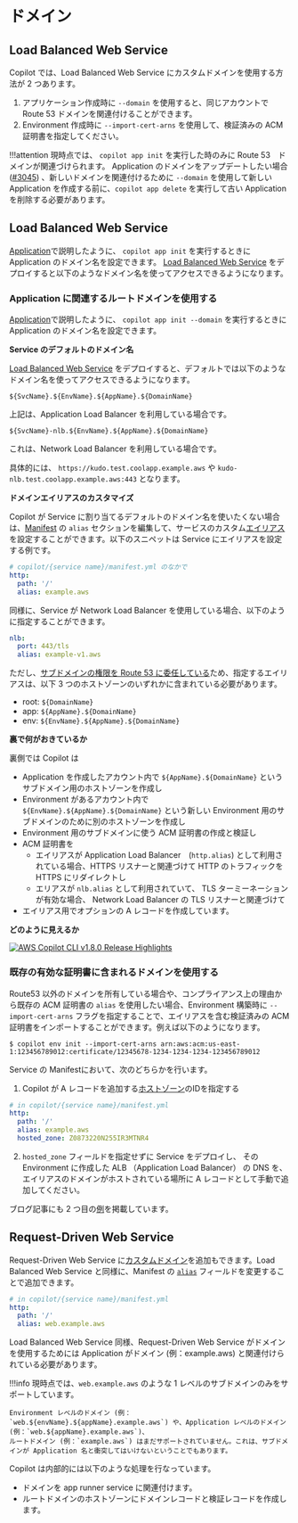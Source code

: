 # ドメイン

## Load Balanced Web Service
Copilot では、Load Balanced Web Service にカスタムドメインを使用する方法が 2 つあります。

1. アプリケーション作成時に `--domain` を使用すると、同じアカウントで Route 53 ドメインを関連付けることができます。
2. Environment 作成時に `--import-cert-arns` を使用して、検証済みの ACM 証明書を指定してください。

!!!attention
    現時点では、 `copilot app init` を実行した時のみに Route 53　ドメインが関連づけられます。
    Application のドメインをアップデートしたい場合 ([#3045](https://github.com/aws/copilot-cli/issues/3045)) 、新しいドメインを関連付けるために `--domain` を使用して新しい Application を作成する前に、`copilot app delete` を実行して古い Application を削除する必要があります。

## Load Balanced Web Service
[Application](../concepts/applications.ja.md#追加のアプリケーション設定)で説明したように、 `copilot app init` を実行するときに Application のドメイン名を設定できます。 [Load Balanced Web Service](../concepts/services.ja.md#load-balanced-web-service) をデプロイすると以下のようなドメイン名を使ってアクセスできるようになります。



### Application に関連するルートドメインを使用する

[Application](../concepts/applications.ja.md#追加のアプリケーション設定)で説明したように、 `copilot app init --domain` を実行するときに Application のドメイン名を設定できます。

**Service のデフォルトのドメイン名**

[Load Balanced Web Service](../concepts/services.ja.md#load-balanced-web-service) をデプロイすると、デフォルトでは以下のようなドメイン名を使ってアクセスできるようになります。
```
${SvcName}.${EnvName}.${AppName}.${DomainName}
```

上記は、Application Load Balancer を利用している場合です。

```
${SvcName}-nlb.${EnvName}.${AppName}.${DomainName}
```

これは、Network Load Balancer を利用している場合です。

具体的には、 `https://kudo.test.coolapp.example.aws` や `kudo-nlb.test.coolapp.example.aws:443` となります。

**ドメインエイリアスのカスタマイズ**

Copilot が Service に割り当てるデフォルトのドメイン名を使いたくない場合は、[Manifest](../manifest/overview.ja.md) の `alias` セクションを編集して、サービスのカスタム[エイリアス](https://docs.aws.amazon.com/ja_jp/Route53/latest/DeveloperGuide/resource-record-sets-choosing-alias-non-alias.html)を設定することができます。以下のスニペットは Service にエイリアスを設定する例です。

``` yaml
# copilot/{service name}/manifest.yml のなかで
http:
  path: '/'
  alias: example.aws
```

同様に、Service が Network Load Balancer を使用している場合、以下のように指定することができます。
```yaml
nlb:
  port: 443/tls
  alias: example-v1.aws
```

ただし、[サブドメインの権限を Route 53 に委任している](https://docs.aws.amazon.com/ja_jp/Route53/latest/DeveloperGuide/CreatingNewSubdomain.html#UpdateDNSParentDomain)ため、指定するエイリアスは、以下 3 つのホストゾーンのいずれかに含まれている必要があります。

- root: `${DomainName}`
- app: `${AppName}.${DomainName}`
- env: `${EnvName}.${AppName}.${DomainName}`

**裏で何がおきているか**

裏側では Copilot は

* Application を作成したアカウント内で `${AppName}.${DomainName}` というサブドメイン用のホストゾーンを作成し
* Environment があるアカウント内で `${EnvName}.${AppName}.${DomainName}` という新しい Environment 用のサブドメインのために別のホストゾーンを作成し
* Environment 用のサブドメインに使う ACM 証明書の作成と検証し
* ACM 証明書を
    - エイリアスが Application Load Balancer　(`http.alias`) として利用されている場合、HTTPS リスナーと関連づけて HTTP のトラフィックを HTTPS にリダイレクトし
    - エリアスが `nlb.alias` として利用されていて、 TLS ターミーネーションが有効な場合、 Network Load Balancer の TLS リスナーと関連づけて
* エイリアス用でオプションの A レコードを作成しています。

**どのように見えるか**

[![AWS Copilot CLI v1.8.0 Release Highlights](https://img.youtube.com/vi/Oyr-n59mVjI/0.jpg)](https://www.youtube.com/embed/Oyr-n59mVjI)

### 既存の有効な証明書に含まれるドメインを使用する

Route53 以外のドメインを所有している場合や、コンプライアンス上の理由から既存の ACM 証明書の `alias` を使用したい場合、Environment 構築時に `--import-cert-arns` フラグを指定することで、エイリアスを含む検証済みの ACM 証明書をインポートすることができます。例えば以下のようになります。

```
$ copilot env init --import-cert-arns arn:aws:acm:us-east-1:123456789012:certificate/12345678-1234-1234-1234-123456789012
```

Service の Manifestにおいて、次のどちらかを行います。
1. Copilot が A レコードを追加する[ホストゾーン](../manifest/lb-web-service.ja.md#http-hosted-zone)のIDを指定する
``` yaml
# in copilot/{service name}/manifest.yml
http:
  path: '/'
  alias: example.aws
  hosted_zone: Z0873220N255IR3MTNR4
```
2. `hosted_zone` フィールドを指定せずに Service をデプロイし、 その Environment に作成した ALB （Application Load Balancer） の DNS を、エイリアスのドメインがホストされている場所に A レコードとして手動で追加してください。

ブログ記事にも 2 つ目の[例](../../blogs/release-v118.ja.md#certificate-import)を掲載しています。

## Request-Driven Web Service
Request-Driven Web Service に[カスタムドメイン](https://docs.aws.amazon.com/ja_jp/apprunner/latest/dg/manage-custom-domains.html)を追加もできます。Load Balanced Web Service と同様に、Manifest の [`alias`](../manifest/rd-web-service.en.md#http-alias) フィールドを変更することで追加できます。
```yaml
# in copilot/{service name}/manifest.yml
http:
  path: '/'
  alias: web.example.aws
```

Load Balanced Web Service 同様、Request-Driven Web Service がドメインを使用するためには Application がドメイン (例：example.aws) と関連付けられている必要があります。

!!!info
    現時点では、`web.example.aws` のような 1 レベルのサブドメインのみをサポートしています。

    Environment レベルのドメイン (例：`web.${envName}.${appName}.example.aws`) や、Application レベルのドメイン (例：`web.${appName}.example.aws`)、
    ルートドメイン (例：`example.aws`) はまだサポートされていません。これは、サブドメインが Application 名と衝突してはいけないということでもあります。

Copilot は内部的には以下のような処理を行なっています。

* ドメインを app runner service に関連付けます。
* ルートドメインのホストゾーンにドメインレコードと検証レコードを作成します。
